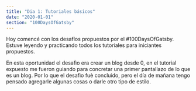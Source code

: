 ```yaml
---
title: "Dia 1: Tutoriales básicos"
date: "2020-01-01"
section: "100DaysOfGatsby"
---
```


Hoy comencé con los desafíos propuestos por el #100DaysOfGatsby. Estuve leyendo y practicando todos los tutoriales para iniciantes propuestos.

En esta oportunidad el desafìo era crear un blog desde 0, en el tutorial expuesto me fueron guiando para concretar una primer pantallazo de lo que es un blog. Por lo que el desafìo fuè concluido, pero el día de mañana tengo pensado agregarle algunas cosas o darle otro tipo de estilo.
